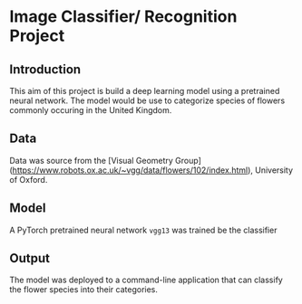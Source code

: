 # Image Classifier/ Recognition Project

## Introduction
This aim of this project is build a deep learning model using a pretrained neural network. The model would be use to categorize species of flowers commonly occuring in the United Kingdom.

## Data
Data was source from the [Visual Geometry Group] (https://www.robots.ox.ac.uk/~vgg/data/flowers/102/index.html), University of Oxford.

## Model
A PyTorch pretrained neural network ``vgg13`` was trained be the classifier

## Output 
The model was deployed to a command-line application that can classify the flower species into their categories.
